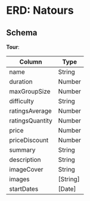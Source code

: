 # ERD: Natours

## Schema

**Tour**:

| Column          | Type     |
| --------------- | -------- |
| name            | String   |
| duration        | Number   |
| maxGroupSize    | Number   |
| difficulty      | String   |
| ratingsAverage  | Number   |
| ratingsQuantity | Number   |
| price           | Number   |
| priceDiscount   | Number   |
| summary         | String   |
| description     | String   |
| imageCover      | String   |
| images          | [String] |
| startDates      | [Date]   |
